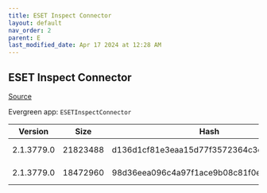 ```yaml
---
title: ESET Inspect Connector
layout: default
nav_order: 2
parent: E
last_modified_date: Apr 17 2024 at 12:28 AM
---
```


## ESET Inspect Connector

[Source](https://www.eset.com/int/business/download/inspect/)

Evergreen app: `ESETInspectConnector`

| Version    | Size     | Hash                                     | Language | Architecture | Type | URI                                                                                                                                                                                                        |
| ---------- | -------- | ---------------------------------------- | -------- | ------------ | ---- | ---------------------------------------------------------------------------------------------------------------------------------------------------------------------------------------------------------- |
| 2.1.3779.0 | 21823488 | d136d1cf81e3eaa15d77f3572364c3c11c6faf22 | en_US    | x64          | msi  | [https://repository.eset.com/v1/com/eset/apps/business/eei/agent/v2/2.1.3779.0/ei_connector_nt64.msi](https://repository.eset.com/v1/com/eset/apps/business/eei/agent/v2/2.1.3779.0/ei_connector_nt64.msi) |
| 2.1.3779.0 | 18472960 | 98d36eea096c4a97f1ace9b08c81f0e02e481206 | en_US    | x86          | msi  | [https://repository.eset.com/v1/com/eset/apps/business/eei/agent/v2/2.1.3779.0/ei_connector_nt32.msi](https://repository.eset.com/v1/com/eset/apps/business/eei/agent/v2/2.1.3779.0/ei_connector_nt32.msi) |
